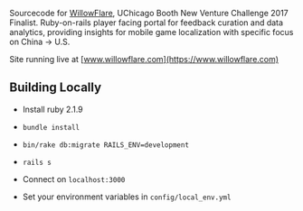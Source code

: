 Sourcecode for [WillowFlare](https://www.willowflare.com), UChicago Booth New Venture Challenge 2017 Finalist. Ruby-on-rails player facing portal for feedback curation and data analytics, providing insights for mobile game localization with specific focus on China -> U.S.

Site running live at [www.willowflare.com](https://www.willowflare.com)


## Building Locally

- Install ruby 2.1.9
- `bundle install`
- `bin/rake db:migrate RAILS_ENV=development`
- `rails s`
- Connect on `localhost:3000`

- Set your environment variables in `config/local_env.yml`